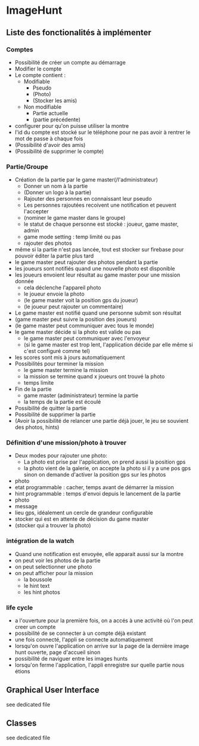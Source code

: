 # ImageHunt

## Liste des fonctionalités à implémenter

### Comptes
- Possibilité de créer un compte au démarrage
- Modifier le compte
- Le compte contient :
  - Modifiable
    - Pseudo
    - (Photo)
    - (Stocker les amis)
  - Non modifiable
    - Partie actuelle
    - (partie précédente)
- configurer pour qu'on puisse utiliser la montre
- l'id du compte est stocké sur le téléphone pour ne pas avoir à rentrer le mot de passe à chaque fois
- (Possibilité d'avoir des amis)
- (Possibilité de supprimer le compte)

### Partie/Groupe
- Création de la partie par le game master(/l'administrateur)
  - Donner un nom à la partie
  - (Donner un logo à la partie)
  - Rajouter des personnes en connaissant leur pseudo
  - Les personnes rajoutées recoivent une notification et peuvent l'accepter
  - (nominer le game master dans le groupe)
  -  le statut de chaque personne est stocké : joueur, game master, admin
  - game mode setting : temp limité ou pas
  - rajouter des photos
- même si la partie n'est pas lancée, tout est stocker sur firebase pour pouvoir éditer la partie plus tard 
- le game master peut rajouter des photos pendant la partie
- les joueurs sont notifiés quand une nouvelle photo est disponible
- les joueurs envoient leur résultat au game master pour une mission donnée
  - cela déclenche l'appareil photo
  - le joueur envoie la photo
  - (le game master voit la position gps du joueur)
  - (le joueur peut rajouter un commentaire)
- Le game master est notifié quand une personne submit son résultat
- (game master peut suivre la position des joueurs)
- (le game master peut communiquer avec tous le monde)
- le game master décide si la photo est valide ou pas
  - le game master peut communiquer avec l'envoyeur
  - (si le game master est trop lent, l'application décide par elle même si c'est configuré comme tel)
- les scores sont mis à jours automatiquement
- Possibilités pour terminer la mission
  - le game master termine la mission
  - la mission se termine quand x joueurs ont trouvé la photo
  - temps limite
- Fin de la partie
  - game master (administrateur) termine la partie
  - la temps de la partie est écoulé
- Possibilité de quitter la partie
- Possibilité de supprimer la partie
- (Avoir la possibilité de relancer une partie déjà jouer, le jeu se souvient des photos, hints)

### Définition d'une mission/photo à trouver
- Deux modes pour rajouter une photo:
  - La photo est prise par l'application, on prend aussi la position gps
  - la photo vient de la galerie, on accepte la photo si il y a une pos gps sinon on demande d'activer la position gps sur les photos
- photo
- etat programmable : cacher, temps avant de démarrer la mission
- hint programmable : temps d'envoi depuis le lancement de la partie
 - photo
 - message
 - lieu gps, idéalement un cercle de grandeur configurable
- stocker qui est en attente de décision du game master
- (stocker qui a trouver la photo)

### intégration de la watch
- Quand une notification est envoyée, elle apparait aussi sur la montre
- on peut voir les photos de la partie
- on peut selectionner une photo
- on peut afficher pour la mission
  - la boussole
  - le hint text
  - les hint photos

### life cycle
- a l'ouverture pour la première fois, on a accés à une activité où l'on peut creer un compte
- possibilité de se connecter à un compte déjà existant
- une fois connecté, l'appli se connecte automatiquement
- lorsqu'on ouvre l'application on arrive sur la page de la dernière image hunt ouverte, page d'accueil sinon
- possibilité de naviguer entre les images hunts
- lorsqu'on ferme l'application, l'appli enregistre sur quelle partie nous étions

## Graphical User Interface
see dedicated file

## Classes
see dedicated file

